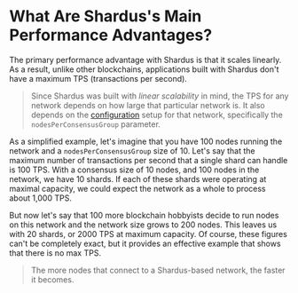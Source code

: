 # What Are Shardus's Main Performance Advantages? 

The primary performance advantage with Shardus is that it scales linearly. As a result, unlike other blockchains, applications built with Shardus don't have a maximum TPS (transactions per second).

> Since Shardus was built with *linear scalability* in mind, the TPS for any network depends on how large that particular network is. It also depends on the [configuration](../api/configuration) setup for that network, specifically the `nodesPerConsensusGroup` parameter.

As a simplified example, let's imagine that you have 100 nodes running the network and a `nodesPerConsensusGroup` size of 10. Let's say that the maximum number of transactions per second that a single shard can handle is 100 TPS. With a consensus size of 10 nodes, and 100 nodes in the network, we have 10 shards. If each of these shards were operating at maximal capacity, we could expect the network as a whole to process about 1,000 TPS.

But now let's say that 100 more blockchain hobbyists decide to run nodes on this network and the network size grows to 200 nodes. This leaves us with 20 shards, or 2000 TPS at maximum capacity. Of course, these figures can't be completely exact, but it provides an effective example that shows that there is no max TPS.

> The more nodes that connect to a Shardus-based network, the faster it becomes.
